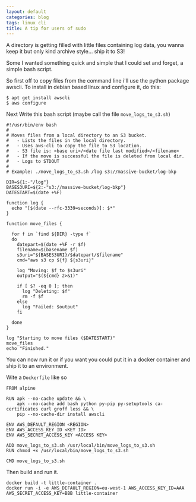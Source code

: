 ```yaml
---
layout: default
categories: blog
tags: linux cli 
title: A tip for users of sudo
---
```

A directory is getting filled with little files containing log data, you wanna keep
it but only kind archive style... ship it to S3!

Some I wanted something quick and simple that I could set and forget, a simple bash script.

So first off to copy files from the command line i'll use the python package awscli.
To install in debian based linux and configure it, do this:

```
$ apt get install awscli
$ aws configure
```

Next Write this bash script (maybe call the file `move_logs_to_s3.sh`)

```
#!/usr/bin/env bash
#
# Moves files from a local directory to an S3 bucket.
#   - Lists the files in the local directory.
#   - Uses aws-cli to copy the file to S3 location.
#   - S3 file is: <base uri>/<date file last modified>/<filename>
#   - If the move is successful the file is deleted from local dir.
#   - Logs to STDOUT
#
# Example: ./move_logs_to_s3.sh /log s3://massive-bucket/log-bkp

DIR=${1:-"/log"}
BASES3URI=${2:-"s3://massive-bucket/log-bkp"}
DATESTART=$(date +%F)

function log {
  echo "[$(date --rfc-3339=seconds)]: $*"
}

function move_files {

  for f in `find ${DIR} -type f`
  do
    datepart=$(date +%F -r $f)
    filename=$(basename $f)
    s3uri="${BASES3URI}/$datepart/$filename"
    cmd="aws s3 cp ${f} ${s3uri}"

    log "Moving: $f to $s3uri"
    output="$(${cmd} 2>&1)"

    if [ $? -eq 0 ]; then
      log "Deleting: $f"
      rm -f $f
    else
      log "Failed: $output"
    fi

  done
}

log "Starting to move files ($DATESTART)"
move_files
echo "Finished."
```

You can now run it or if you want you could put it in a docker container and ship
it to an environment.

Wite a `Dockerfile` like so

```
FROM alpine

RUN apk --no-cache update && \
    apk --no-cache add bash python py-pip py-setuptools ca-certificates curl groff less && \
    pip --no-cache-dir install awscli 

ENV AWS_DEFAULT_REGION <REGION>
ENV AWS_ACCESS_KEY_ID <KEY ID>
ENV AWS_SECRET_ACCESS_KEY <ACCESS KEY>

ADD move_logs_to_s3.sh /usr/local/bin/move_logs_to_s3.sh
RUN chmod +x /usr/local/bin/move_logs_to_s3.sh

CMD move_logs_to_s3.sh
```

Then build and run it.

```
docker build -t little-container .
docker run -i -e AWS_DEFAULT_REGION=eu-west-1 AWS_ACCESS_KEY_ID=AAA AWS_SECRET_ACCESS_KEY=BBB little-container
```


